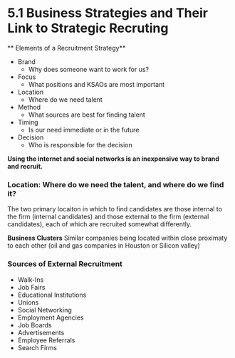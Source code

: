 # 5.1 Business Strategies and Their Link to Strategic Recruting

** Elements of a Recruitment Strategy**
- Brand
    - Why does someone want to work for us?
- Focus
    - What positions and KSAOs are most important
- Location
    - Where do we need talent
- Method
    - What sources are best for finding talent
- Timing
    - Is our need immediate or in the future
- Decision
    - Who is responsible for the decision

**Using the internet and social networks is an inexpensive way to brand and recruit.**

### Location: Where do we need the talent, and where do we find it?

The two primary locaiton in which to find candidates are those internal to the firm (internal candidates)
and those external to the firm (external candidates), each of which are recruited somewhat differently.

**Business Clusters** Similar companies being located within close proximaty to each other (oil and gas companies in Houston or Silicon valley)

### Sources of External Recruitment
- Walk-Ins
- Job Fairs
- Educational Institutions
- Unions
- Social Networking
- Employment Agencies
- Job Boards
- Advertisements
- Employee Referrals
- Search Firms



